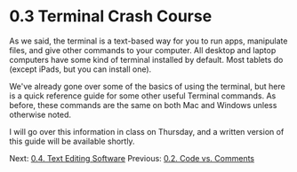 # 0.3 Terminal Crash Course

As we said, the terminal is a text-based way for you to run apps, manipulate files, and give other commands to your 
computer. All desktop and laptop computers have some kind of terminal installed by default. Most tablets do (except 
iPads, but you can install one).

We've already gone over some of the basics of using the terminal, but here is a quick reference guide for some other 
useful Terminal commands. As before, these commands are the same on both Mac and Windows unless otherwise noted.

I will go over this information in class on Thursday, and a written version of this guide will be available shortly.

Next: [0.4. Text Editing Software](0.4.%20Text%20Editing%20Software.md)
Previous: [0.2. Code vs. Comments](0.2.%20Code%20vs.%20Comments.md)
